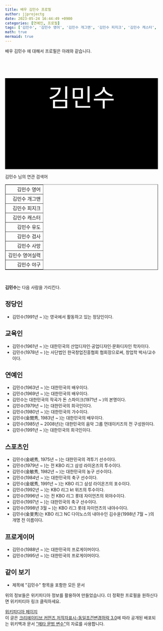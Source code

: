 ```yaml
---
title: 배우 김민수 프로필
author: jjprojectg
date: 2023-05-24 16:44:49 +0900
categories: [연예인, 프로필]
tags: ['김민수', '김민수 영어', '김민수 개그맨', '김민수 피지크', '김민수 캐스터', '김민수 유도', '김민수 검사', '김민수 사망', '김민수 영어실력', '김민수 야구']
math: true
mermaid: true
---
```


<p>
배우 김민수 에 대해서  프로필은 아래와 같습니다. 
</p>
<div class="textimage_container" style="background-color:black ; width:100%; height:300px; ">
  <p style=" color: white; text-align: center;font-size:80">김민수</p>
</div>
<p>
 김민수 님의 연관 검색어
</p>
<table  border="1" class="dataframe"> <tr style="text-align: right;"> <td> 김민수 영어 </td></tr> <tr style="text-align: right;"> <td> 김민수 개그맨 </td></tr> <tr style="text-align: right;"> <td> 김민수 피지크 </td></tr> <tr style="text-align: right;"> <td> 김민수 캐스터 </td></tr> <tr style="text-align: right;"> <td> 김민수 유도 </td></tr> <tr style="text-align: right;"> <td> 김민수 검사 </td></tr> <tr style="text-align: right;"> <td> 김민수 사망 </td></tr> <tr style="text-align: right;"> <td> 김민수 영어실력 </td></tr> <tr style="text-align: right;"> <td> 김민수 야구 </td></tr></table>
<br />
<p><b>김민수</b>는 다음 사람을 가리킨다.
</p>

<h2>정당인</h2>
<ul><li>김민수(1991년 ~ )는 영국에서 활동하고 있는 정당인이다.</li></ul>

<h2>교육인</h2>
<ul><li>김민수(1961년 ~ )는 대한민국의 산업디자인·공업디자인·문화디자인 학자이다.</li>
<li>김민수(1978년 ~ )는 사단법인 한국창업진흥협회 협회장으로써, 창업학 박사/교수이다.</li></ul>

<h2>연예인</h2>
<ul><li>김민수(1963년 ~ )는 대한민국의 배우이다.</li>
<li>김민수(1969년 ~ )는 대한민국의 배우이다.</li>
<li>김민수는 대한민국의 작곡가 돈 스파이크(1971년 ~ )의 본명이다.</li>
<li>김민수(1979년 ~ )는 대한민국의 희극인이다.</li>
<li>김민수(1980년 ~ )는 대한민국의 가수이다.</li>
<li>김민수(金閔秀, 1983년 ~ )는 대한민국의 배우이다.</li>
<li>김민수(1985년 ~ 2008년)는 대한민국의 음악 그룹 먼데이키즈의 전 구성원이다.</li>
<li>김민수(1991년 ~ )는 대한민국의 희극인이다.</li></ul>

<h2>스포츠인</h2>
<ul><li>김민수(金岷秀, 1975년 ~ )는 대한민국의 격투기 선수이다.</li>
<li>김민수(1979년 ~ )는 전 KBO 리그 삼성 라이온즈의 투수이다.</li>
<li>김민수(金敏秀, 1982년 ~ )는 대한민국의 농구 선수이다.</li>
<li>김민수(1984년 ~ )는 대한민국의 축구 선수이다.</li>
<li>김민수(金珉秀, 1991년 ~ )는 KBO 리그 삼성 라이온즈의 포수이다.</li>
<li>김민수(1992년 ~ )는 KBO 리그 kt 위즈의 투수이다.</li>
<li>김민수(1996년 ~ )는 전 KBO 리그 롯데 자이언츠의 외야수이다.</li>
<li>김민수(1997년 ~ )는 대한민국의 축구 선수이다.</li>
<li>김민수(1998년 3월 ~ )는 KBO 리그 롯데 자이언츠의 내야수이다.</li>
<li>김민수(金旻秀)는 KBO 리그 NC 다이노스의 내야수인 김수윤(1998년 7월 ~ )의 개명 전 이름이다.</li></ul>

<h2>프로게이머</h2>
<ul><li>김민수(1988년 ~ )는 대한민국의 프로게이머이다.</li>
<li>김민수(1995년 ~ )는 대한민국의 프로게이머이다.</li></ul>

<h2>같이 보기</h2>
<ul><li><span>제목에 "김민수" 항목을 포함한 모든 문서</span></li></ul>
<p>
위의 정보들은 위키피디아 정보를 활용하여 만들었습니다. 
더 정확한 프로필을 원하신다면 위키피티아 링크 클릭하세요. 
</p>
<a href="https://ko.wikipedia.org/wiki/김민수" >위키피디아 페이지 </a>


<footer>
이 글은 <a href="https://creativecommons.org/licenses/by-sa/3.0/">크리에이티브 커먼즈 저작자표시-동일조건변경허락 3.0</a>에 따라 공개된 배포되는 위키백과 문서 <a href="https://ko.wikipedia.org/wiki/메타_문법_변수">"메타 문법 변수"</a>의 자료를 사용합니다.
</footer>
